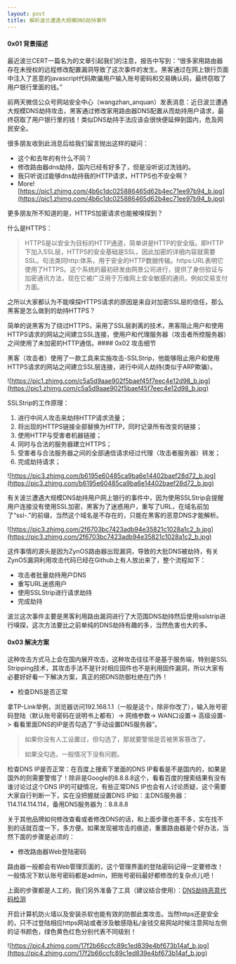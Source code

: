 ```yaml
---
layout: post
title: 解析波兰遭遇大规模DNS劫持事件
---
```

#### 0x01 背景描述

最近波兰CERT一篇名<Large-scale DNS redirection on home routers for financial theft>为的文章引起我们的注意，报告中写到：“很多家用路由器存在未授权的远程修改配置漏洞导致了这次事件的发生。黑客通过在网上银行页面中注入了恶意的javascript代码欺骗用户输入账号密码和交易确认码，最终窃取了用户银行里面的钱。”

前两天微信公众号网站安全中心（wangzhan_anquan）发表消息：近日波兰遭遇大规模DNS劫持攻击，黑客通过修改家用路由器DNS配置从而劫持用户请求，最终窃取了用户银行里的钱！类似DNS劫持手法应该会很快便延伸到国内，危及网民安全。

很多朋友收到此消息后给我们留言抛出这样的疑问：

- 这个和去年的有什么不同？
- 修改路由器dns劫持，国内已经有好多了，但是没听说过洗钱的。
- 我只听说过能够dns劫持我的HTTP请求，HTTPS也不安全啊？
- More![https://pic1.zhimg.com/4b6c1dc025886465d62b4ec71ee97b94_b.jpg](https://pic1.zhimg.com/4b6c1dc025886465d62b4ec71ee97b94_b.jpg)

更多朋友所不知道的是，HTTPS加密请求也能被嗅探到？

什么是HTTPS：

> HTTPS是以安全为目标的HTTP通道，简单讲是HTTP的安全版。即HTTP下加入SSL层，HTTPS的安全基础是SSL，因此加密的详细内容就需要SSL。句法类同http:体系，用于安全的HTTP数据传输。https:URL表明它使用了HTTPS。这个系统的最初研发由网景公司进行，提供了身份验证与加密通讯方法，现在它被广泛用于万维网上安全敏感的通讯，例如交易支付方面。

之所以大家都认为不能嗅探HTTPS请求的原因是来自对加密SSL层的信任，那么黑客是怎么做到的劫持HTTPS？

简单的说黑客为了绕过HTTPS，采用了SSL层剥离的技术，黑客阻止用户和使用HTTPS请求的网站之间建立SSL连接，使用户和代理服务器（攻击者所控服务器）之间使用了未加密的HTTP通信。#### 0x02 攻击细节

黑客（攻击者）使用了一款工具来实施攻击-SSLStrip，他能够阻止用户和使用HTTPS请求的网站之间建立SSL层连接，进行中间人劫持(类似于ARP欺骗）。

![https://pic1.zhimg.com/c5a5d9aae902f5baef45f7eec4e12d98_b.jpg](https://pic1.zhimg.com/c5a5d9aae902f5baef45f7eec4e12d98_b.jpg)

SSLStrip的工作原理：

1. 进行中间人攻击来劫持HTTP请求流量；
2. 将出现的HTTPS链接全部替换为HTTP，同时记录所有改变的链接；
3. 使用HTTP与受害者机器链接；
4. 同时与合法的服务器建立HTTPS；
5. 受害者与合法服务器之间的全部通信请求经过代理（攻击者服务器）转发；
6. 完成劫持请求；

![https://pic3.zhimg.com/b6195e60485ca9ba6e14402baef28d72_b.jpg](https://pic3.zhimg.com/b6195e60485ca9ba6e14402baef28d72_b.jpg)

有关波兰遭遇大规模DNS劫持用户网上银行的事件中，因为使用SSLStrip会提醒用户连接没有使用SSL加密，黑客为了迷惑用户，重写了URL，在域名前加了“ssl-.”的前缀，当然这个域名是不存在的，只能在黑客的恶意DNS才能解析。

![https://pic3.zhimg.com/2f6703bc7423adb94e35821c1028a1c2_b.jpg](https://pic3.zhimg.com/2f6703bc7423adb94e35821c1028a1c2_b.jpg)

这件事情的源头是因为ZynOS路由器出现漏洞，导致的大批DNS被劫持，有关ZynOS漏洞利用攻击代码已经在Github上有人放出来了，整个流程如下：

- 攻击者批量劫持用户DNS
- 重写URL迷惑用户
- 使用SSLStrip进行请求劫持
- 完成劫持

波兰这次事件主要是黑客利用路由漏洞进行了大范围DNS劫持然后使用sslstrip进行嗅探，这次方法要比之前单纯的DNS劫持有趣的多，当然危害也大的多。

#### 0x03 解决方案

这种攻击方式马上会在国内展开攻击，这种攻击往往不是基于服务端，特别是SSL Stripping技术，其攻击手法不是针对相应固件也不是利用固件漏洞，所以大家有必要好好看一下解决方案，真正的把DNS防御杜绝在门外！

- 检查DNS是否正常

拿TP-Link举例，浏览器访问192.168.1.1（一般是这个，除非你改了），输入账号密码登陆（默认账号密码在说明书上都有）-> 网络参数-> WAN口设置-> 高级设置-> 看看里面DNS的IP是否勾选了“手动设置DNS服务器”。

> 如果你没有人工设置过，但勾选了，那就要警惕是否被黑客篡改了。
>
>如果没勾选，一般情况下没有问题。

检查DNS IP是否正常：在百度上搜索下里面的DNS IP看看是不是国内的，如果是国外的则需要警惕了！除非是Google的8.8.8.8这个，看看百度的搜索结果有没有谁讨论过这个DNS IP的可疑情况，有些正常DNS IP也会有人讨论质疑，这个需要大家自行判断一下，实在没把握就设置DNS IP如：主DNS服务器：114.114.114.114，备用DNS服务器为：8.8.8.8

关于其他品牌如何修改查看或者修改DNS的话，和上面步骤也差不多，实在找不到的话就百度一下，多方便。如果发现被攻击的痕迹，重置路由器是个好办法，当然下面的步骤是必须的：

- 修改路由器Web登陆密码

路由器一般都会有Web管理页面的，这个管理界面的登陆密码记得一定要修改！一般情况下默认账号密码都是admin，把账号密码最好都修改的复杂点儿吧！

上面的步骤都是人工的，我们另外准备了工具（建议结合使用）：[DNS劫持恶意代码检测](https://link.zhihu.com/?target=http%3A//zhanzhang.anquan.org/topic/dns_hijacking/)

开启计算机防火墙以及安装杀软也能有效的防御此类攻击。当然https还是安全的，只不过登陆相应https网站或者涉及敏感隐私/金钱交易网站时候注意网址左侧的证书颜色，绿色黄色红色分别代表不同级别！

![https://pic4.zhimg.com/17f2b66ccfc89c1ed839e4bf673b14af_b.jpg](https://pic4.zhimg.com/17f2b66ccfc89c1ed839e4bf673b14af_b.jpg)


